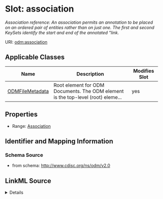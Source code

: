 # Slot: association


_Association reference: An association permits an annotation to be placed on an ordered pair of entities rather than on just one. The first and second KeySets identify the start and end of the annotated "link._



URI: [odm:association](http://www.cdisc.org/ns/odm/v2.0/association)



<!-- no inheritance hierarchy -->




## Applicable Classes

| Name | Description | Modifies Slot |
| --- | --- | --- |
[ODMFileMetadata](ODMFileMetadata.md) | Root element for ODM Documents. The ODM element is the top-level (root) eleme... |  yes  |







## Properties

* Range: [Association](Association.md)





## Identifier and Mapping Information







### Schema Source


* from schema: http://www.cdisc.org/ns/odm/v2.0




## LinkML Source

<details>
```yaml
name: association
description: 'Association reference: An association permits an annotation to be placed
  on an ordered pair of entities rather than on just one. The first and second KeySets
  identify the start and end of the annotated "link.'
from_schema: http://www.cdisc.org/ns/odm/v2.0
rank: 1000
identifier: false
alias: association
domain_of:
- ODMFileMetadata
range: Association

```
</details>
